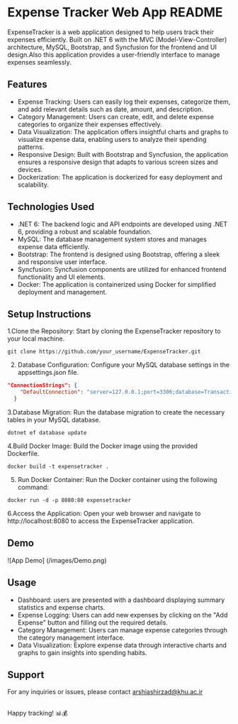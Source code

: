 
# Expense Tracker Web App README

ExpenseTracker is a web application designed to help users track their expenses efficiently. Built on .NET 6 with the MVC (Model-View-Controller) architecture, MySQL, Bootstrap, and Syncfusion for the frontend and UI design.Also this application provides a user-friendly interface to manage expenses seamlessly.
## Features

- Expense Tracking: Users can easily log their expenses, categorize them, and add relevant details such as date, amount, and description.
- Category Management: Users can create, edit, and delete expense categories to organize their expenses effectively.
- Data Visualization: The application offers insightful charts and graphs to visualize expense data, enabling users to analyze their spending patterns.
- Responsive Design: Built with Bootstrap and Syncfusion, the application ensures a responsive design that adapts to various screen sizes and devices.
- Dockerization: The application is dockerized for easy deployment and scalability.

## Technologies Used


- .NET 6: The backend logic and API endpoints are developed using .NET 6, providing a robust and scalable foundation.
- MySQL: The database management system stores and manages expense data efficiently.
- Bootstrap: The frontend is designed using Bootstrap, offering a sleek and responsive user interface.
- Syncfusion: Syncfusion components are utilized for enhanced frontend functionality and UI elements.
- Docker: The application is containerized using Docker for simplified deployment and management.
## Setup Instructions
1.Clone the Repository: Start by cloning the ExpenseTracker repository to your local machine.
```
git clone https://github.com/your_username/ExpenseTracker.git

```
2. Database Configuration: Configure your MySQL database settings in the appsettings.json file.
```json
"ConnectionStrings": {
    "DefaultConnection": "server=127.0.0.1;port=3306;database=TransactionDb;user=MYSQL_USERNAME;password=MYSQL_PASSWORD"
  }
```
3.Database Migration: Run the database migration to create the necessary tables in your MySQL database.
```
dotnet ef database update
```
4.Build Docker Image: Build the Docker image using the provided Dockerfile.
```
docker build -t expensetracker .
```
5. Run Docker Container: Run the Docker container using the following command:
```
docker run -d -p 8080:80 expensetracker
```
6.Access the Application: Open your web browser and navigate to http://localhost:8080 to access the ExpenseTracker application.
## Demo

![App Demo] (/images/Demo.png)


## Usage

- Dashboard: users are presented with a dashboard displaying summary statistics and expense charts.
- Expense Logging: Users can add new expenses by clicking on the "Add Expense" button and filling out the required details.
- Category Management: Users can manage expense categories through the category management interface.
- Data Visualization: Explore expense data through interactive charts and graphs to gain insights into spending habits.




## Support

For any inquiries or issues, please contact arshiashirzad@khu.ac.ir
##
Happy tracking! 📊💰
